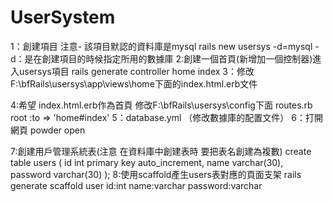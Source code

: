 UserSystem
==========

1：創建項目 注意- 該項目默認的資料庫是mysql
rails new usersys -d=mysql
-d：是在創建項目的時候指定所用的數據庫
2:創建一個首頁(新增加一個控制器)進入usersys項目
rails generate controller home index
3：修改 F:\bfRails\usersys\app\views\home下面的index.html.erb文件

4:希望 index.html.erb作為首頁
修改F:\bfRails\usersys\config下面 routes.rb
 root :to => 'home#index'
5：database.yml （修改數據庫的配置文件）
6：打開網頁 powder open



7:創建用戶管理系統表(注意 在資料庫中創建表時 要把表名創建為複數)
 create table users
(
  id int primary key auto_increment,
 name varchar(30),
 password varchar(30)
);
8:使用scaffold產生users表對應的頁面支架
rails generate scaffold user id:int name:varchar password:varchar
